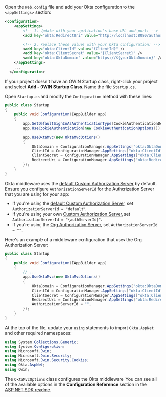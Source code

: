 Open the `Web.config` file and add your Okta configuration to the `<appSettings>` section:

```xml
<configuration>
    <appSettings>
        <!-- 1. Update with your application's base URL and port: -->
        <add key="okta:RedirectUri" value="http://localhost:8080/authorization-code/callback" />

        <!-- 2. Replace these values with your Okta configuration: -->
        <add key="okta:ClientId" value="{ClientId}" />
        <add key="okta:ClientSecret" value="{ClientSecret}" />
        <add key="okta:OktaDomain" value="https://${yourOktaDomain}" />
    </appSettings>
    ...
  </configuration>
```

If your project doesn't have an OWIN Startup class, right-click your project and select **Add - OWIN Startup Class**. Name the file `Startup.cs`.

Open `Startup.cs` and modify the `Configuration` method with these lines:

```csharp
public class Startup
{
    public void Configuration(IAppBuilder app)
    {
        app.SetDefaultSignInAsAuthenticationType(CookieAuthenticationDefaults.AuthenticationType);
        app.UseCookieAuthentication(new CookieAuthenticationOptions());

        app.UseOktaMvc(new OktaMvcOptions()
        {
            OktaDomain = ConfigurationManager.AppSettings["okta:OktaDomain"],
            ClientId = ConfigurationManager.AppSettings["okta:ClientId"],
            ClientSecret = ConfigurationManager.AppSettings["okta:ClientSecret"],
            RedirectUri = ConfigurationManager.AppSettings["okta:RedirectUri"],
        });
    }
}
```

Okta middleware uses the [default Custom Authorization Server](/docs/concepts/auth-servers/#default-custom-authorization-server) by default. Ensure you configure `AuthorizationServerId` for the Authorization Server that you are using for your app:

* If you're using the [default Custom Authorization Server](/docs/concepts/auth-servers/#default-custom-authorization-server), set `AuthorizationServerId = "default"`.
* If you're using your own [Custom Authorization Server](/docs/concepts/auth-servers/#custom-authorization-server), set `AuthorizationServerId = "{authServerId}"`.
* If you're using the [Org Authorization Server](/docs/concepts/auth-servers/#org-authorization-server), set `AuthorizationServerId = ""`.

Here's an example of a middleware configuration that uses the Org Authorization Server:

```csharp
public class Startup
{
    public void Configuration(IAppBuilder app)
    {
        // ...
        app.UseOktaMvc(new OktaMvcOptions()
        {
            OktaDomain = ConfigurationManager.AppSettings["okta:OktaDomain"],
            ClientId = ConfigurationManager.AppSettings["okta:ClientId"],
            ClientSecret = ConfigurationManager.AppSettings["okta:ClientSecret"],
            RedirectUri = ConfigurationManager.AppSettings["okta:RedirectUri"],
            AuthorizationServerId = "",
        });
    }
}
```

At the top of the file, update your `using` statements to import `Okta.AspNet` and other required namespaces:

```csharp
using System.Collections.Generic;
using System.Configuration;
using Microsoft.Owin;
using Microsoft.Owin.Security;
using Microsoft.Owin.Security.Cookies;
using Okta.AspNet;
using Owin;
```

The `OktaMvcOptions` class configures the Okta middleware. You can see all of the available options in the **Configuration Reference** section in the [ASP.NET SDK readme](https://github.com/okta/okta-aspnet/blob/master/docs/aspnet4x-mvc.md#configuration-reference).
